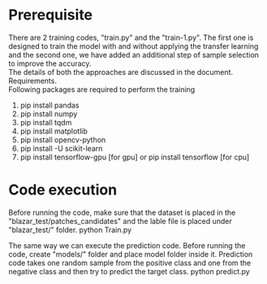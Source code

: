 # Prerequisite
There are 2 training codes, "train.py" and the "train-1.py". The first one is designed to train the model with and without applying the transfer learning and the second one, we have added an additional step of sample selection to improve the accuracy.
<br>
The details of both the approaches are discussed in the document. 
<br>
Requirements.
<br>
Following packages are required to perform the training
1. pip install pandas 
2. pip install numpy
3. pip install tqdm
4. pip install matplotlib
5. pip install opencv-python
6. pip install -U scikit-learn
7. pip install tensorflow-gpu [for gpu] or pip install tensorflow [for cpu]

# Code execution
Before running the code, make sure that the dataset is placed in the "blazar_test/patches_candidates" and the lable file is placed under "blazar_test/" folder.
python Train.py

The same way we can execute the prediction code. Before running the code, create "models/" folder and place model folder inside it.
Prediction code takes one random sample from the positive class and one from the negative class and then try to predict the target class.
python predict.py



